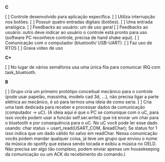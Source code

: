 **C**

[ ] Controle desenvolvido para aplicação específica.
[ ] Utiliza interrupção nos botões.
[ ] Possuir quatro entradas digitais (botões).
[ ] Uma entrada analógica.
[ ] Feedbacks ao usuário: um de uso geral
[ ] Feedbacks ao usuário: outro deve indicar ao usuário o controle está pronto para uso (software PC reconhece controle, precisa de hand shake aqui).
[ ] Comunicação com o computador (bluetooth/ USB-UART).
[ ] Faz uso de RTOS
[ ] Grava vídeo de uso

**C+**

[ ] No lugar de vários semáforos usa uma única fila para comunicar IRQ com task_bluetooth.

**B**

[ ] Grupo cria um primeiro protótipo conceitual mecânico para o controle (pode usar papelão, massinha, modelo cad 3d, ...), não precisa ligar a parte elétrica ao mecânico, é só para termos uma ideia de como seria.
[ ] Cria uma task dedicada para receber e processar dados da comunicação (computador → uC). (A ideia aqui é que o PC se comunique com o uC, para isso vocês podem usar a funcão self.ser.write() que irá enviar um char para o bluetooth e por consequência para o uC. No uC você pode ler esse dado usando: char status = usart_read(USART_COM, &readChar); Se status for 1 isso indica que um dado válido foi salvo em readChar.
Nessa comunicação vocês podem mandar qualquer coisa, já teve um grupo que enviou o nome da música do spotify que estava sendo tocada e exibiu a música no OELD. Não precisa ser algo tão complexo, podem enviar apenas um housekeeping da comunicação ou um ACK do recebimento do comando.)